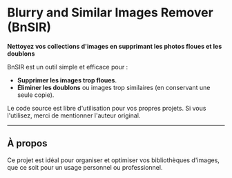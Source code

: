 # Blurry and Similar Images Remover (BnSIR)

**Nettoyez vos collections d'images en supprimant les photos floues et les doublons**

BnSIR est un outil simple et efficace pour :
- **Supprimer les images trop floues**.
- **Éliminer les doublons** ou images trop similaires (en conservant une seule copie).

Le code source est libre d'utilisation pour vos propres projets. Si vous l'utilisez, merci de mentionner l'auteur original.

---

## À propos

Ce projet est idéal pour organiser et optimiser vos bibliothèques d'images, que ce soit pour un usage personnel ou professionnel.
